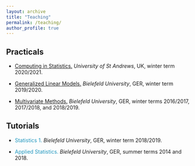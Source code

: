 ```yaml
---
layout: archive
title: "Teaching"
permalink: /teaching/
author_profile: true
---
```


Practicals
------

- <span style="color: #1f96be;"><a href="https://www.st-andrews.ac.uk/subjects/modules/catalogue/?code=MT4113&academic_year=2020%2F1" target="_blank"> Computing in Statistics.</a></span>
*University of St Andrews*, UK, winter term 2020/2021.

- <span style="color: #1f96be;"><a href="https://ekvv.uni-bielefeld.de/kvv_publ/publ/vd?id=175273967" target="_blank"> Generalized Linear Models.</a></span>
*Bielefeld University*, GER, winter term 2019/2020.

- <span style="color: #1f96be;"><a href="https://ekvv.uni-bielefeld.de/kvv_publ/publ/vd?id=132129162" target="_blank"> Multivariate Methods.</a></span>
*Bielefeld University*, GER, winter terms 2016/2017, 2017/2018, and 2018/2019.

Tutorials
------

- <span style="color: #1f96be;"> Statistics 1. </span>
*Bielefeld University*, GER, winter term 2018/2019.

- <span style="color: #1f96be;"> Applied Statistics. </span>
*Bielefeld University*, GER, summer terms 2014 and 2018.
